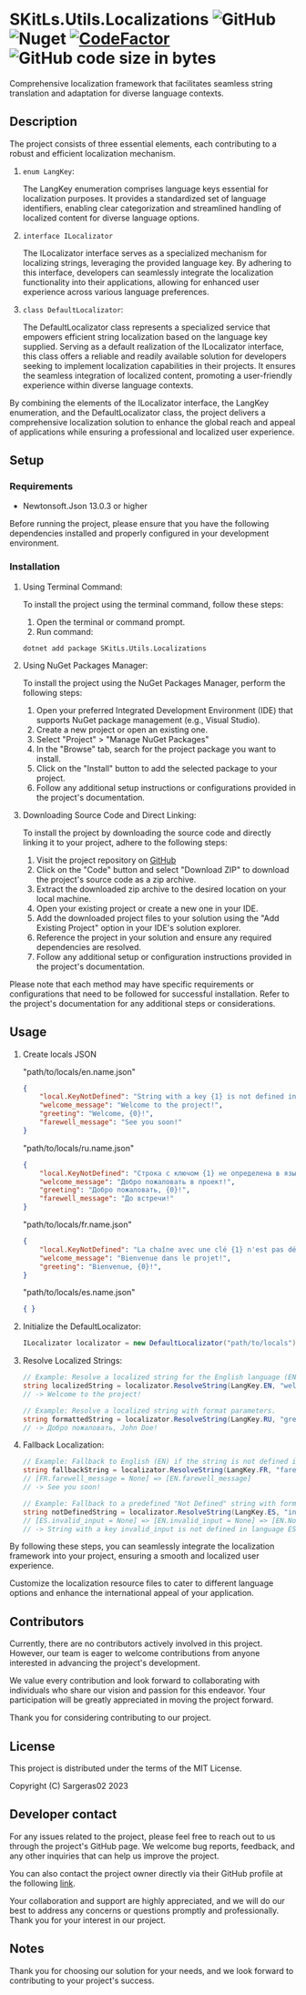 ﻿# SKitLs.Utils.Localizations ![GitHub](https://img.shields.io/github/license/Sargeras02/SKitLs.Utils.Localizations) ![Nuget](https://img.shields.io/nuget/v/SKitLs.Utils.Localizations) [![CodeFactor](https://www.codefactor.io/repository/github/sargeras02/skitls.utils.localizations/badge)](https://www.codefactor.io/repository/github/sargeras02/skitls.utils.localizations) ![GitHub code size in bytes](https://img.shields.io/github/languages/code-size/Sargeras02/SKitLs.Utils.Localizations)

Comprehensive localization framework that facilitates seamless string translation and adaptation for diverse language contexts.

## Description

The project consists of three essential elements, each contributing to a robust and efficient localization mechanism.

1. `enum LangKey`:

    The LangKey enumeration comprises language keys essential for localization purposes.
    It provides a standardized set of language identifiers, enabling clear categorization
    and streamlined handling of localized content for diverse language options.

2. `interface ILocalizator`
    
    The ILocalizator interface serves as a specialized mechanism for localizing strings, leveraging the provided language key.
    By adhering to this interface, developers can seamlessly integrate the localization functionality into their applications,
    allowing for enhanced user experience across various language preferences.

3. `class DefaultLocalizator`:
    
    The DefaultLocalizator class represents a specialized service that empowers efficient string localization
    based on the language key supplied.
    Serving as a default realization of the ILocalizator interface, this class offers a reliable and readily available solution
    for developers seeking to implement localization capabilities in their projects.
    It ensures the seamless integration of localized content, promoting a user-friendly experience within diverse language contexts.

By combining the elements of the ILocalizator interface, the LangKey enumeration, and the DefaultLocalizator class,
the project delivers a comprehensive localization solution to enhance the global reach and appeal of applications
while ensuring a professional and localized user experience.

## Setup

### Requirements

- Newtonsoft.Json 13.0.3 or higher

Before running the project, please ensure that you have the following dependencies installed and properly configured in your development environment.

### Installation

1. Using Terminal Command:
    
    To install the project using the terminal command, follow these steps:

    1. Open the terminal or command prompt.
    2. Run command:

    ```
    dotnet add package SKitLs.Utils.Localizations
    ```

2. Using NuGet Packages Manager:

    To install the project using the NuGet Packages Manager, perform the following steps:

    1. Open your preferred Integrated Development Environment (IDE) that supports NuGet package management (e.g., Visual Studio).
    2. Create a new project or open an existing one.
    3. Select "Project" > "Manage NuGet Packages"
    4. In the "Browse" tab, search for the project package you want to install.
    5. Click on the "Install" button to add the selected package to your project.
    5. Follow any additional setup instructions or configurations provided in the project's documentation.

3. Downloading Source Code and Direct Linking:

    To install the project by downloading the source code and directly linking it to your project, adhere to the following steps:

    1. Visit the project repository on [GitHub](https://github.com/Sargeras02/SKitLs.Utils.Localizations.git)
    2. Click on the "Code" button and select "Download ZIP" to download the project's source code as a zip archive.
    3. Extract the downloaded zip archive to the desired location on your local machine.
    4. Open your existing project or create a new one in your IDE.
    5. Add the downloaded project files to your solution using the "Add Existing Project" option in your IDE's solution explorer.
    6. Reference the project in your solution and ensure any required dependencies are resolved.
    7. Follow any additional setup or configuration instructions provided in the project's documentation.

Please note that each method may have specific requirements or configurations that need to be followed for successful installation.
Refer to the project's documentation for any additional steps or considerations.

## Usage

1. Create locals JSON

    "path/to/locals/en.name.json"
    ```JSON
    {
        "local.KeyNotDefined": "String with a key {1} is not defined in language {0} ({2}). Format params: ",
        "welcome_message": "Welcome to the project!",
        "greeting": "Welcome, {0}!",
        "farewell_message": "See you soon!"
    }
    ```

    "path/to/locals/ru.name.json"
    ```JSON
    {
        "local.KeyNotDefined": "Строка с ключом {1} не определена в языковом пакете {0} ({2}). Параметры форматирования: ",
        "welcome_message": "Добро пожаловать в проект!",
        "greeting": "Добро пожаловать, {0}!",
        "farewell_message": "До встречи!"
    }
    ```

    "path/to/locals/fr.name.json"
    ```JSON
    {
        "local.KeyNotDefined": "La chaîne avec une clé {1} n'est pas définie dans le langage {0} ({2}). Paramètres de format: ",
        "welcome_message": "Bienvenue dans le projet!",
        "greeting": "Bienvenue, {0}!",
    }
    ```

    "path/to/locals/es.name.json"
    ```JSON
    { }
    ```

2. Initialize the DefaultLocalizator:

    ```C#
    ILocalizator localizator = new DefaultLocalizator("path/to/locals"); // "resources/locals" by default
    ```

3. Resolve Localized Strings:

    ```C#
    // Example: Resolve a localized string for the English language (EN) with a specific key.
    string localizedString = localizator.ResolveString(LangKey.EN, "welcome_message");
    // -> Welcome to the project!

    // Example: Resolve a localized string with format parameters.
    string formattedString = localizator.ResolveString(LangKey.RU, "greeting", "John Doe");
    // -> Добро пожаловать, John Doe!
    ```

4. Fallback Localization:

    ```C#
    // Example: Fallback to English (EN) if the string is not defined in the specified language.
    string fallbackString = localizator.ResolveString(LangKey.FR, "farewell_message");
    // [FR.farewell_message = None] => [EN.farewell_message]
    // -> See you soon!

    // Example: Fallback to a predefined "Not Defined" string with format parameters.
    string notDefinedString = localizator.ResolveString(LangKey.ES, "invalid_input", "param1", "param2");
    // [ES.invalid_input = None] => [EN.invalid_input = None] => [EN.NotDefined]
    // -> String with a key invalid_input is not defined in language ES ("path/to/locals"). Format params: param1, param2.
    ```

By following these steps, you can seamlessly integrate the localization framework into your project, ensuring a smooth and localized user experience.

Customize the localization resource files to cater to different language options and enhance the international appeal of your application.

## Contributors

Currently, there are no contributors actively involved in this project.
However, our team is eager to welcome contributions from anyone interested in advancing the project's development.

We value every contribution and look forward to collaborating with individuals who share our vision and passion for this endeavor.
Your participation will be greatly appreciated in moving the project forward.

Thank you for considering contributing to our project.

## License

This project is distributed under the terms of the MIT License.

Copyright (C) Sargeras02 2023

## Developer contact

For any issues related to the project, please feel free to reach out to us through the project's GitHub page.
We welcome bug reports, feedback, and any other inquiries that can help us improve the project.

You can also contact the project owner directly via their GitHub profile at the following [link](https://github.com/Sargeras02).

Your collaboration and support are highly appreciated, and we will do our best to address any concerns or questions promptly and professionally.
Thank you for your interest in our project.

## Notes

Thank you for choosing our solution for your needs, and we look forward to contributing to your project's success.

